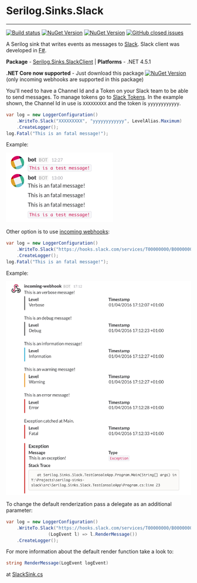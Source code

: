 # Serilog.Sinks.Slack

----------

[![Build status](https://ci.appveyor.com/api/projects/status/x87gr2jgnjvow6oo/branch/master?svg=true)](https://ci.appveyor.com/project/marcio-azevedo/serilog-sinks-slack/branch/master)
[![NuGet Version](https://img.shields.io/nuget/v/Serilog.Sinks.SlackClient.svg?style=flat)](https://www.nuget.org/packages/Serilog.Sinks.SlackClient/)
[![NuGet Version](https://img.shields.io/nuget/v/Serilog.Sinks.Slack.Core.svg?style=flat)](https://www.nuget.org/packages/Serilog.Sinks.Slack.Core/)
[![GitHub closed issues](https://img.shields.io/github/issues-closed/badges/shields.svg)](https://github.com/marcio-azevedo/serilog-sinks-slack/issues)

A Serilog sink that writes events as messages to [Slack](https://slack.com). Slack client was developed in [F#](http://fsharp.org/).

**Package** - [Serilog.Sinks.SlackClient](https://www.nuget.org/packages/Serilog.Sinks.SlackClient/)
| **Platforms** - .NET 4.5.1

**.NET Core now supported** - Just download this package [![NuGet Version](https://img.shields.io/nuget/v/Serilog.Sinks.Slack.Core.svg?style=flat)](https://www.nuget.org/packages/Serilog.Sinks.Slack.Core/) (only incoming webhooks are supported in this package)

You'll need to have a Channel Id and a Token on your Slack team to be able to send messages. To manage tokens go to [Slack Tokens](https://api.slack.com/tokens/). In the example shown, the Channel Id in use is `XXXXXXXXX` and the token is `yyyyyyyyyyyy`.

```csharp
var log = new LoggerConfiguration()
    .WriteTo.Slack("XXXXXXXXX", "yyyyyyyyyyyy", LevelAlias.Maximum)
    .CreateLogger();
log.Fatal("This is an fatal message!");
```

Example:

![Simple Message](/assets/message01.png)

Other option is to use [incoming webhooks](https://api.slack.com/incoming-webhooks):

```csharp
var log = new LoggerConfiguration()
	.WriteTo.Slack("https://hooks.slack.com/services/T00000000/B00000000/XXXXXXXXXXXXXXXXXXXXXXXX")
	.CreateLogger();
log.Fatal("This is an fatal message!");
```

Example:

![Simple Message](/assets/message02.png)

To change the default renderization pass a delegate as an additional parameter:

```csharp
var log = new LoggerConfiguration()
	.WriteTo.Slack("https://hooks.slack.com/services/T00000000/B00000000/XXXXXXXXXXXXXXXXXXXXXXXX",
                (LogEvent l) => l.RenderMessage())
	.CreateLogger();
```

For more information about the default render function take a look to:

```csharp
string RenderMessage(LogEvent logEvent)
```

at [SlackSink.cs](/src/Serilog.Sinks.Slack/Sinks/Slack/SlackSink.cs)
